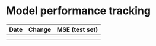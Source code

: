 # Model performance tracking
|Date|Change|MSE (test set)|
| ---|------|------|
|    |      |      |
|    |      |      |
